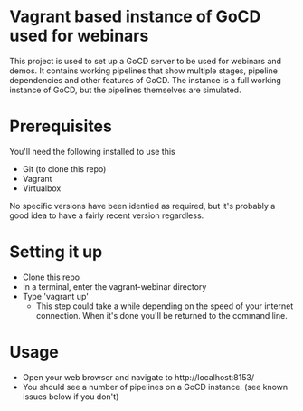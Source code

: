 # Vagrant based instance of GoCD used for webinars

This project is used to set up a GoCD server to be used for webinars and demos. It contains working pipelines that show multiple stages, pipeline dependencies and other features of GoCD. The instance is a full working instance of GoCD, but the pipelines themselves are simulated.

# Prerequisites

You'll need the following installed to use this

* Git (to clone this repo)
* Vagrant
* Virtualbox

No specific versions have been identied as required, but it's probably a good idea to have a fairly recent version regardless.

# Setting it up

* Clone this repo
* In a terminal, enter the vagrant-webinar directory
* Type 'vagrant up'
  * This step could take a while depending on the speed of your internet connection. When it's done you'll be returned to the command line.

# Usage

* Open your web browser and navigate to http://localhost:8153/
* You should see a number of pipelines on a GoCD instance. (see known issues below if you don't)




